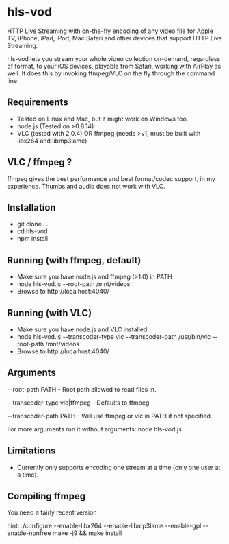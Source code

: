hls-vod
=======

HTTP Live Streaming with on-the-fly encoding of any video file for Apple TV, iPhone, iPad, iPod, Mac Safari and other devices that support HTTP Live Streaming.

hls-vod lets you stream your whole video collection on-demand, regardless of format, to your iOS devices, playable from Safari, working with AirPlay as well. It does this by invoking ffmpeg/VLC on the fly through the command line.

Requirements
------------
- Tested on Linux and Mac, but it might work on Windows too.
- node.js (Tested on >0.8.14)
- VLC (tested with 2.0.4) OR ffmpeg (needs >v1, must be built with libx264 and libmp3lame)

VLC / ffmpeg ?
--------------
ffmpeg gives the best performance and best format/codec support, in my experience. Thumbs and audio does not work with VLC.

Installation
------------
- git clone ...
- cd hls-vod
- npm install

Running (with ffmpeg, default)
------------------------------
- Make sure you have node.js and ffmpeg (>1.0) in PATH
- node hls-vod.js --root-path /mnt/videos
- Browse to http://localhost:4040/

Running (with VLC)
------------------
- Make sure you have node.js and VLC installed
- node hls-vod.js --transcoder-type vlc --transcoder-path /usr/bin/vlc --root-path /mnt/videos
- Browse to http://localhost:4040/


Arguments
------------------
--root-path PATH - Root path allowed to read files in.

--transcoder-type vlc|ffmpeg - Defaults to ffmpeg

--transcoder-path PATH - Will use ffmpeg or vlc in PATH if not specified

For more arguments run it without arguments: node hls-vod.js

Limitations
-----------
- Currently only supports encoding one stream at a time (only one user at a time).

Compiling ffmpeg
----------------
You need a fairly recent version

hint:
./configure --enable-libx264 --enable-libmp3lame --enable-gpl --enable-nonfree
make -j9 && make install
